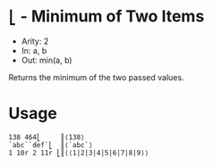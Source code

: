# `⎣` - Minimum of Two Items

- Arity: 2
- In: a, b
- Out: min(a, b)

Returns the minimum of the two passed values.

# Usage
```
138 464⎣     ║⟨138⟩
`abc``def`⎣  ║⟨`abc`⟩
1 10r 2 11r ⎣║⟨⟨1|2|3|4|5|6|7|8|9⟩⟩
```
